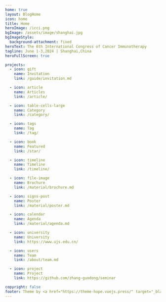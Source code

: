 ```yaml
---
home: true
layout: BlogHome
icon: home
title: Home
heroImage: /icci.png
bgImage: /assets/image/shanghai.jpg
bgImageStyle:
  background-attachment: fixed
heroText: The 6th International Congress of Cancer Immunotherapy
tagline: June 1-3,2024 │ Shanghai,China
heroFullScreen: true

projects:
  - icon: gift
    name: Invitation
    link: /guide/invitation.md

  - icon: article
    name: Articles
    link: /article/

  - icon: table-cells-large
    name: Category
    link: /category/

  - icon: tags
    name: Tag
    link: /tag/

  - icon: book
    name: Featured
    link: /star/

  - icon: timeline
    name: Timeline
    link: /timeline/

  - icon: file-image
    name: Brochure
    link: /material/brochure.md

  - icon: signs-post
    name: Poster
    link: /material/poster.md

  - icon: calendar
    name: Agenda
    link: /material/agenda.md

  - icon: university
    name: University
    link: https://www.ujs.edu.cn/

  - icon: users
    name: Team
    link: /about/team.md

  - icon: project
    name: Project
    link: https://github.com/zhang-guodong/seminar

copyright: false
footer: Theme by <a href="https://theme-hope.vuejs.press/" target="_blank">VuePress Theme Hope</a> | MIT Licensed, Copyright © 2019-2024 Guodong Zhang
---
```

